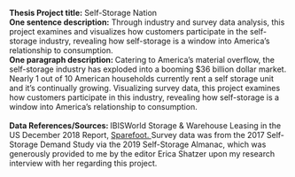 
<b>Thesis Project title:</b>  Self-Storage Nation <br>
<b>One sentence description:</b> Through industry and survey data analysis, this project examines and visualizes how customers participate in the self-storage industry, revealing how self-storage is a window into America’s relationship to consumption.
<br>
<b>One paragraph description: </b>
Catering to America’s material overflow, the self-storage industry has exploded into a booming $36 billion dollar market. Nearly 1 out of 10 American households currently rent a self storage unit and it’s continually growing. Visualizing survey data, this project examines how customers participate in this industry, revealing how self-storage is a window into America’s relationship to consumption.
<br> 
<br>
<b> Data References/Sources: </b> IBISWorld Storage & Warehouse Leasing in the US December 2018 Report, <a href="https://www.sparefoot.com/self-storage/news/1432-self-storage-industry-statistics/"> Sparefoot. </a> Survey data was from the 2017 Self-Storage Demand Study via the 2019 Self-Storage Almanac, which was generously provided to me by the editor Erica Shatzer upon my research interview with her regarding this project.

